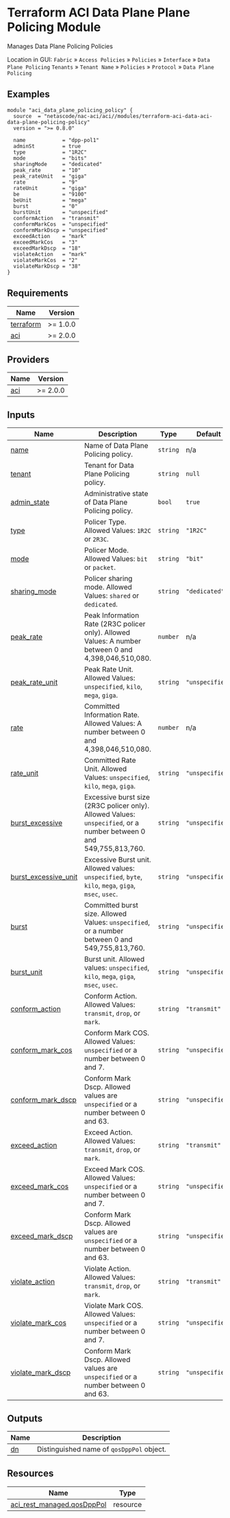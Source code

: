 <!-- BEGIN_TF_DOCS -->
# Terraform ACI Data Plane Plane Policing Module

Manages Data Plane Policing Policies

Location in GUI:
`Fabric` » `Access Policies` » `Policies` » `Interface` » `Data Plane Policing`
`Tenants` » `Tenant Name` » `Policies` » `Protocol` » `Data Plane Policing`

## Examples

```hcl
module "aci_data_plane_policing_policy" {
  source  = "netascode/nac-aci/aci//modules/terraform-aci-data-aci-data-plane-policing-policy"
  version = ">= 0.8.0"

  name            = "dpp-pol1"
  adminSt         = true
  type            = "1R2C"
  mode            = "bits"
  sharingMode     = "dedicated"
  peak_rate       = "10"
  peak_rateUnit   = "giga"
  rate            = "9"
  rateUnit        = "giga"
  be              = "9100"
  beUnit          = "mega"
  burst           = "0"
  burstUnit       = "unspecified"
  conformAction   = "transmit"
  conformMarkCos  = "unspecified"
  conformMarkDscp = "unspecified"
  exceedAction    = "mark"
  exceedMarkCos   = "3"
  exceedMarkDscp  = "18"
  violateAction   = "mark"
  violateMarkCos  = "2"
  violateMarkDscp = "38"
}
```

## Requirements

| Name | Version |
|------|---------|
| <a name="requirement_terraform"></a> [terraform](#requirement\_terraform) | >= 1.0.0 |
| <a name="requirement_aci"></a> [aci](#requirement\_aci) | >= 2.0.0 |

## Providers

| Name | Version |
|------|---------|
| <a name="provider_aci"></a> [aci](#provider\_aci) | >= 2.0.0 |

## Inputs

| Name | Description | Type | Default | Required |
|------|-------------|------|---------|:--------:|
| <a name="input_name"></a> [name](#input\_name) | Name of Data Plane Policing policy. | `string` | n/a | yes |
| <a name="input_tenant"></a> [tenant](#input\_tenant) | Tenant for Data Plane Policing policy. | `string` | `null` | no |
| <a name="input_admin_state"></a> [admin\_state](#input\_admin\_state) | Administrative state of Data Plane Policing policy. | `bool` | `true` | no |
| <a name="input_type"></a> [type](#input\_type) | Policer Type. Allowed Values: `1R2C` or `2R3C`. | `string` | `"1R2C"` | no |
| <a name="input_mode"></a> [mode](#input\_mode) | Policer Mode.  Allowed Values: `bit` or `packet`. | `string` | `"bit"` | no |
| <a name="input_sharing_mode"></a> [sharing\_mode](#input\_sharing\_mode) | Policer sharing mode. Allowed Values: `shared` or `dedicated`. | `string` | `"dedicated"` | no |
| <a name="input_peak_rate"></a> [peak\_rate](#input\_peak\_rate) | Peak Information Rate (2R3C policer only). Allowed Values: A number between 0 and 4,398,046,510,080. | `number` | n/a | yes |
| <a name="input_peak_rate_unit"></a> [peak\_rate\_unit](#input\_peak\_rate\_unit) | Peak Rate Unit. Allowed Values: `unspecified`, `kilo`, `mega`, `giga`. | `string` | `"unspecified"` | no |
| <a name="input_rate"></a> [rate](#input\_rate) | Committed Information Rate. Allowed Values: A number between 0 and 4,398,046,510,080. | `number` | n/a | yes |
| <a name="input_rate_unit"></a> [rate\_unit](#input\_rate\_unit) | Committed Rate Unit. Allowed Values: `unspecified`, `kilo`, `mega`, `giga`. | `string` | `"unspecified"` | no |
| <a name="input_burst_excessive"></a> [burst\_excessive](#input\_burst\_excessive) | Excessive burst size (2R3C policer only). Allowed Values: `unspecified`, or a number between 0 and 549,755,813,760. | `string` | `"unspecified"` | no |
| <a name="input_burst_excessive_unit"></a> [burst\_excessive\_unit](#input\_burst\_excessive\_unit) | Excessive Burst unit.  Allowed values: `unspecified`, `byte`, `kilo`, `mega`, `giga`, `msec`, `usec`. | `string` | `"unspecified"` | no |
| <a name="input_burst"></a> [burst](#input\_burst) | Committed burst size. Allowed Values: `unspecified`, or a number between 0 and 549,755,813,760. | `string` | `"unspecified"` | no |
| <a name="input_burst_unit"></a> [burst\_unit](#input\_burst\_unit) | Burst unit.  Allowed values: `unspecified`, `kilo`, `mega`, `giga`, `msec`, `usec`. | `string` | `"unspecified"` | no |
| <a name="input_conform_action"></a> [conform\_action](#input\_conform\_action) | Conform Action. Allowed Values: `transmit`, `drop`, or `mark`. | `string` | `"transmit"` | no |
| <a name="input_conform_mark_cos"></a> [conform\_mark\_cos](#input\_conform\_mark\_cos) | Conform Mark COS.  Allowed Values: `unspecified` or a number between 0 and 7. | `string` | `"unspecified"` | no |
| <a name="input_conform_mark_dscp"></a> [conform\_mark\_dscp](#input\_conform\_mark\_dscp) | Conform Mark Dscp. Allowed values are `unspecified` or a number between 0 and 63. | `string` | `"unspecified"` | no |
| <a name="input_exceed_action"></a> [exceed\_action](#input\_exceed\_action) | Exceed Action. Allowed Values: `transmit`, `drop`, or `mark`. | `string` | `"transmit"` | no |
| <a name="input_exceed_mark_cos"></a> [exceed\_mark\_cos](#input\_exceed\_mark\_cos) | Exceed Mark COS.  Allowed Values: `unspecified` or a number between 0 and 7. | `string` | `"unspecified"` | no |
| <a name="input_exceed_mark_dscp"></a> [exceed\_mark\_dscp](#input\_exceed\_mark\_dscp) | Conform Mark Dscp. Allowed values are `unspecified` or a number between 0 and 63. | `string` | `"unspecified"` | no |
| <a name="input_violate_action"></a> [violate\_action](#input\_violate\_action) | Violate Action. Allowed Values: `transmit`, `drop`, or `mark`. | `string` | `"transmit"` | no |
| <a name="input_violate_mark_cos"></a> [violate\_mark\_cos](#input\_violate\_mark\_cos) | Violate Mark COS.  Allowed Values: `unspecified` or a number between 0 and 7. | `string` | `"unspecified"` | no |
| <a name="input_violate_mark_dscp"></a> [violate\_mark\_dscp](#input\_violate\_mark\_dscp) | Conform Mark Dscp. Allowed values are `unspecified` or a number between 0 and 63. | `string` | `"unspecified"` | no |

## Outputs

| Name | Description |
|------|-------------|
| <a name="output_dn"></a> [dn](#output\_dn) | Distinguished name of `qosDppPol` object. |

## Resources

| Name | Type |
|------|------|
| [aci_rest_managed.qosDppPol](https://registry.terraform.io/providers/CiscoDevNet/aci/latest/docs/resources/rest_managed) | resource |
<!-- END_TF_DOCS -->